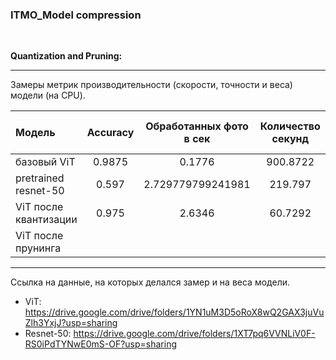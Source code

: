 ### ITMO_Model compression

$~~~~~~~~~$

__Quantization and Pruning:__


***


Замеры метрик производительности (скорости, точности и веса) модели (на CPU).


| Модель                    | Accuracy            | Обработанных фото в сек | Количество секунд | Вес модели (мегабайт) |
| :-------------------------|:-------------------:|:-----------------------:|:-----------------:|:---------------------:|    
| базовый ViT               | 0.9875              | 0.1776                  | 900.8722          | 327                   |
| pretrained resnet-50      | 0.597               | 2.729779799241981       | 219.797           | 98                    |
| ViT после квантизации     | 0.975               | 2.6346                  | 60.7292           | 2.979                 |
| ViT после прунинга        |                     |                         |                   |                       |



***
Ссылка на данные, на которых делался замер и на веса модели.

- ViT: https://drive.google.com/drive/folders/1YN1uM3D5oRoX8wQ2GAX3juVuZlh3YxjJ?usp=sharing
- Resnet-50: https://drive.google.com/drive/folders/1XT7pq6VVNLiV0F-RS0iPdTYNwE0mS-OF?usp=sharing 
